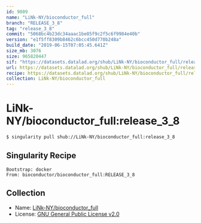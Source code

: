 ```yaml
---
id: 9809
name: "LiNk-NY/bioconductor_full"
branch: "RELEASE_3_8"
tag: "release_3_8"
commit: "5068bc4b23dc34aaac1be85f9c2f5c6f9984e40b"
version: "e1f5ff8309b8462c6bcc450d770b248a"
build_date: "2019-06-15T07:05:45.641Z"
size_mb: 3076
size: 965820447
sif: "https://datasets.datalad.org/shub/LiNk-NY/bioconductor_full/release_3_8/2019-06-15-5068bc4b-e1f5ff83/e1f5ff8309b8462c6bcc450d770b248a.simg"
url: https://datasets.datalad.org/shub/LiNk-NY/bioconductor_full/release_3_8/2019-06-15-5068bc4b-e1f5ff83/
recipe: https://datasets.datalad.org/shub/LiNk-NY/bioconductor_full/release_3_8/2019-06-15-5068bc4b-e1f5ff83/Singularity
collection: LiNk-NY/bioconductor_full
---
```


# LiNk-NY/bioconductor_full:release_3_8

```bash
$ singularity pull shub://LiNk-NY/bioconductor_full:release_3_8
```

## Singularity Recipe

```singularity
Bootstrap: docker
From: bioconductor/bioconductor_full:RELEASE_3_8
```

## Collection

 - Name: [LiNk-NY/bioconductor_full](https://github.com/LiNk-NY/bioconductor_full)
 - License: [GNU General Public License v2.0](https://api.github.com/licenses/gpl-2.0)

